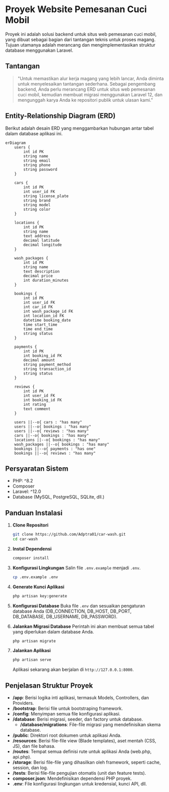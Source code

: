 # Proyek Website Pemesanan Cuci Mobil

Proyek ini adalah solusi backend untuk situs web pemesanan cuci mobil, yang dibuat sebagai bagian dari tantangan teknis untuk proses magang. Tujuan utamanya adalah merancang dan mengimplementasikan struktur database menggunakan Laravel.

## Tantangan

> "Untuk memastikan alur kerja magang yang lebih lancar, Anda diminta untuk menyelesaikan tantangan sederhana. Sebagai pengembang backend, Anda perlu merancang ERD untuk situs web pemesanan cuci mobil, kemudian membuat migrasi menggunakan Laravel 12, dan mengunggah karya Anda ke repositori publik untuk ulasan kami."

## Entity-Relationship Diagram (ERD)

Berikut adalah desain ERD yang menggambarkan hubungan antar tabel dalam database aplikasi ini.

```mermaid
erDiagram
    users {
        int id PK
        string name
        string email
        string phone
        string password
    }

    cars {
        int id PK
        int user_id FK
        string license_plate
        string brand
        string model
        string color
    }

    locations {
        int id PK
        string name
        text address
        decimal latitude
        decimal longitude
    }

    wash_packages {
        int id PK
        string name
        text description
        decimal price
        int duration_minutes
    }

    bookings {
        int id PK
        int user_id FK
        int car_id FK
        int wash_package_id FK
        int location_id FK
        datetime booking_date
        time start_time
        time end_time
        string status
    }

    payments {
        int id PK
        int booking_id FK
        decimal amount
        string payment_method
        string transaction_id
        string status
    }

    reviews {
        int id PK
        int user_id FK
        int booking_id FK
        int rating
        text comment
    }

    users ||--o{ cars : "has many"
    users ||--o{ bookings : "has many"
    users ||--o{ reviews : "has many"
    cars ||--o{ bookings : "has many"
    locations ||--o{ bookings : "has many"
    wash_packages ||--o{ bookings : "has many"
    bookings ||--o{ payments : "has one"
    bookings ||--o{ reviews : "has many"
```

## Persyaratan Sistem

- PHP: ^8.2
- Composer
- Laravel: ^12.0
- Database (MySQL, PostgreSQL, SQLite, dll.)

## Panduan Instalasi

1.  **Clone Repositori**
    ```bash
    git clone https://github.com/Adptra01/car-wash.git
    cd car-wash
    ```

2.  **Instal Dependensi**
    ```bash
    composer install
    ```

3.  **Konfigurasi Lingkungan**
    Salin file `.env.example` menjadi `.env`.
    ```bash
    cp .env.example .env
    ```

4.  **Generate Kunci Aplikasi**
    ```bash
    php artisan key:generate
    ```

5.  **Konfigurasi Database**
    Buka file `.env` dan sesuaikan pengaturan database Anda (DB_CONNECTION, DB_HOST, DB_PORT, DB_DATABASE, DB_USERNAME, DB_PASSWORD).

6.  **Jalankan Migrasi Database**
    Perintah ini akan membuat semua tabel yang diperlukan dalam database Anda.
    ```bash
    php artisan migrate
    ```

7.  **Jalankan Aplikasi**
    ```bash
    php artisan serve
    ```
    Aplikasi sekarang akan berjalan di `http://127.0.0.1:8000`.

## Penjelasan Struktur Proyek

- **/app**: Berisi logika inti aplikasi, termasuk Models, Controllers, dan Providers.
- **/bootstrap**: Berisi file untuk bootstraping framework.
- **/config**: Menyimpan semua file konfigurasi aplikasi.
- **/database**: Berisi migrasi, seeder, dan factory untuk database.
  - **/database/migrations**: File-file migrasi yang mendefinisikan skema database.
- **/public**: Direktori root dokumen untuk aplikasi Anda.
- **/resources**: Berisi file-file view (Blade templates), aset mentah (CSS, JS), dan file bahasa.
- **/routes**: Tempat semua definisi rute untuk aplikasi Anda (web.php, api.php).
- **/storage**: Berisi file-file yang dihasilkan oleh framework, seperti cache, session, dan log.
- **/tests**: Berisi file-file pengujian otomatis (unit dan feature tests).
- **composer.json**: Mendefinisikan dependensi PHP proyek.
- **.env**: File konfigurasi lingkungan untuk kredensial, kunci API, dll.
